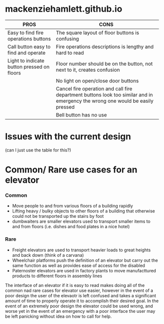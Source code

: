 # mackenziehamlett.github.io

| PROS | CONS |
| --- | --- |
| Easy to find fire operations buttons | The square layout of floor buttons is confusing |
| Call button easy to find and operate | Fire operations descriptions is lengthy and hard to read |
| Light to indicate button pressed on floors | Floor number should be on the button, not next to it, creates confusion |
|   | No light on open/close door buttons |
|   | Cancel fire operation and call fire department buttons look too similar and in emergency the wrong one would be easily pressed |
|   | Bell button has no use | 

# Issues with the current design
(can I just use the table for this?)

# Common/ Rare use cases for an elevator
### Common
- Move people to and from various floors of a building rapidly
- Lifting heavy / bulky objects to other floors of a building that otherwise could not be transported up the stairs by foot
- dumbwaiters are smaller elevators used to transport smaller items to and from floors (i.e. dishes and food plates in a nice hotel)

### Rare
- Freight elevators are used to transport heavier loads to great heights and back down (think of a carvana) 
- Wheelchair platforms push the definition of an elevator but carry out the same function as well as provides ease of access for the disabled
- Paternoster elevators are used in factory plants to move manufacttured products to different floors in assembly lines

The interface of an elevator if it is easy to read makes doing all of the common nad rare cases for elevator use easier, however in the event of a poor design the user of the elevaotr is left confused and takes a significant amount of time to properly operate it to accomplish their desired goal. In the event of an extremely poor design the elevator could be used wrong, and worse yet in the event of an emergency with a poor interface the user may be left panicking without idea on how to call for help.
